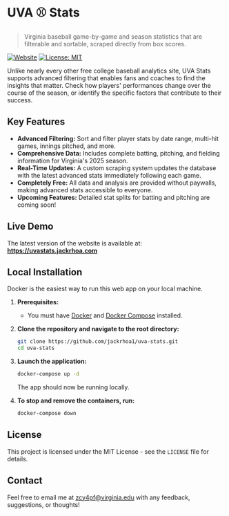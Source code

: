 # UVA ⚾  Stats

> Virginia baseball game-by-game and season statistics that are filterable and sortable, scraped directly from box scores.

[![Website](https://img.shields.io/badge/Website-Live-brightgreen.svg)](https://uvastats.jackrhoa.com)
[![License: MIT](https://img.shields.io/badge/License-MIT-yellow.svg)](LICENSE)

Unlike nearly every other free college baseball analytics site, UVA Stats supports advanced filtering that enables fans and coaches to find the insights that matter. Check how players' performances change over the course of the season, or identify the specific factors that contribute to their success.

## Key Features

* **Advanced Filtering:** Sort and filter player stats by date range, multi-hit games, innings pitched, and more.
* **Comprehensive Data:** Includes complete batting, pitching, and fielding information for Virginia's 2025 season.
* **Real-Time Updates:** A custom scraping system updates the database with the latest advanced stats immediately following each game.
* **Completely Free:** All data and analysis are provided without paywalls, making advanced stats accessible to everyone.
* **Upcoming Features:** Detailed stat splits for batting and pitching are coming soon!

## Live Demo

The latest version of the website is available at: **https://uvastats.jackrhoa.com**

## Local Installation

Docker is the easiest way to run this web app on your local machine.

1.  **Prerequisites:**
    * You must have [Docker](https://docs.docker.com/get-docker/) and [Docker Compose](https://docs.docker.com/compose/install/) installed.

2.  **Clone the repository and navigate to the root directory:**
    ```bash
    git clone https://github.com/jackrhoa1/uva-stats.git
    cd uva-stats
    ```

3.  **Launch the application:**
    ```bash
    docker-compose up -d
    ```
    The app should now be running locally.

4.  **To stop and remove the containers, run:**
    ```bash
    docker-compose down
    ```

## License

This project is licensed under the MIT License - see the `LICENSE` file for details.

## Contact

Feel free to email me at [zcy4pf@virginia.edu](mailto:zcy4pf@virginia.edu) with any feedback, suggestions, or thoughts!
